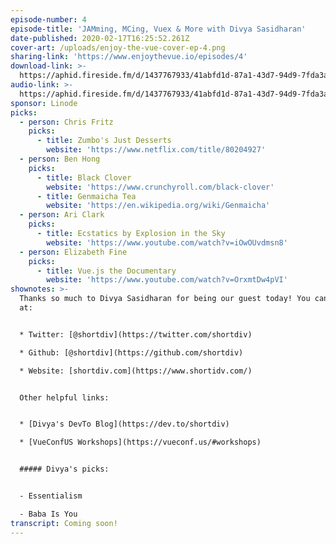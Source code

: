 ```yaml
---
episode-number: 4
episode-title: 'JAMming, MCing, Vuex & More with Divya Sasidharan'
date-published: 2020-02-17T16:25:52.261Z
cover-art: /uploads/enjoy-the-vue-cover-ep-4.png
sharing-link: 'https://www.enjoythevue.io/episodes/4'
download-link: >-
  https://aphid.fireside.fm/d/1437767933/41abfd1d-87a1-43d7-94d9-7fda3a5120e1/0823ce6d-6840-4e98-b153-289f0178c534.mp3
audio-link: >-
  https://aphid.fireside.fm/d/1437767933/41abfd1d-87a1-43d7-94d9-7fda3a5120e1/0823ce6d-6840-4e98-b153-289f0178c534.mp3
sponsor: Linode
picks:
  - person: Chris Fritz
    picks:
      - title: Zumbo's Just Desserts
        website: 'https://www.netflix.com/title/80204927'
  - person: Ben Hong
    picks:
      - title: Black Clover
        website: 'https://www.crunchyroll.com/black-clover'
      - title: Genmaicha Tea
        website: 'https://en.wikipedia.org/wiki/Genmaicha'
  - person: Ari Clark
    picks:
      - title: Ecstatics by Explosion in the Sky
        website: 'https://www.youtube.com/watch?v=iOwOUvdmsn8'
  - person: Elizabeth Fine
    picks:
      - title: Vue.js the Documentary
        website: 'https://www.youtube.com/watch?v=OrxmtDw4pVI'
shownotes: >-
  Thanks so much to Divya Sasidharan for being our guest today! You can find her
  at:


  * Twitter: [@shortdiv](https://twitter.com/shortdiv)

  * Github: [@shortdiv](https://github.com/shortdiv)

  * Website: [shortdiv.com](https://www.shortidv.com/)


  Other helpful links:


  * [Divya's DevTo Blog](https://dev.to/shortdiv)

  * [VueConfUS Workshops](https://vueconf.us/#workshops)


  ##### Divya's picks:


  - Essentialism

  - Baba Is You
transcript: Coming soon!
---
```

